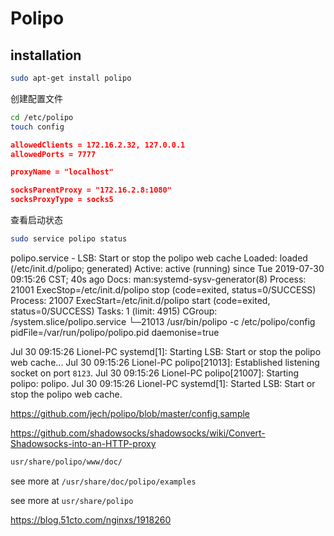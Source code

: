 # Polipo

## installation

```sh
sudo apt-get install polipo
```

创建配置文件
```sh
cd /etc/polipo
touch config
```

```json
allowedClients = 172.16.2.32, 127.0.0.1
allowedPorts = 7777

proxyName = "localhost"

socksParentProxy = "172.16.2.8:1080"
socksProxyType = socks5

```


查看启动状态
```sh
sudo service polipo status
```

polipo.service - LSB: Start or stop the polipo web cache
   Loaded: loaded (/etc/init.d/polipo; generated)
   Active: active (running) since Tue 2019-07-30 09:15:26 CST; 40s ago
     Docs: man:systemd-sysv-generator(8)
  Process: 21001 ExecStop=/etc/init.d/polipo stop (code=exited, status=0/SUCCESS)
  Process: 21007 ExecStart=/etc/init.d/polipo start (code=exited, status=0/SUCCESS)
    Tasks: 1 (limit: 4915)
   CGroup: /system.slice/polipo.service
           └─21013 /usr/bin/polipo -c /etc/polipo/config pidFile=/var/run/polipo/polipo.pid daemonise=true

Jul 30 09:15:26 Lionel-PC systemd[1]: Starting LSB: Start or stop the polipo web cache...
Jul 30 09:15:26 Lionel-PC polipo[21013]: Established listening socket on port `8123`.
Jul 30 09:15:26 Lionel-PC polipo[21007]: Starting polipo: polipo.
Jul 30 09:15:26 Lionel-PC systemd[1]: Started LSB: Start or stop the polipo web cache.



https://github.com/jech/polipo/blob/master/config.sample

https://github.com/shadowsocks/shadowsocks/wiki/Convert-Shadowsocks-into-an-HTTP-proxy

```sh
usr/share/polipo/www/doc/
```

see more at `/usr/share/doc/polipo/examples`

see more at `usr/share/polipo`

https://blog.51cto.com/nginxs/1918260